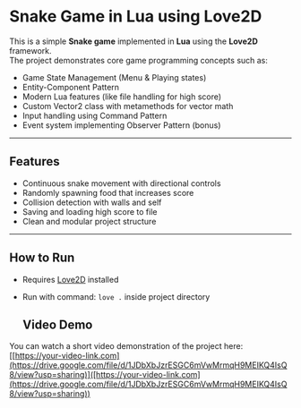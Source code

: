 # Snake Game in Lua using Love2D

This is a simple **Snake game** implemented in **Lua** using the **Love2D** framework.  
The project demonstrates core game programming concepts such as:

- Game State Management (Menu & Playing states)  
- Entity-Component Pattern  
- Modern Lua features (like file handling for high score)  
- Custom Vector2 class with metamethods for vector math  
- Input handling using Command Pattern  
- Event system implementing Observer Pattern (bonus)

---

## Features

- Continuous snake movement with directional controls  
- Randomly spawning food that increases score  
- Collision detection with walls and self  
- Saving and loading high score to file  
- Clean and modular project structure  

---

## How to Run

- Requires [Love2D](https://love2d.org/) installed  
- Run with command: `love .` inside project directory

  ## Video Demo

You can watch a short video demonstration of the project here:  
[[https://your-video-link.com](https://drive.google.com/file/d/1JDbXbJzrESGC6mVwMrmqH9MEIKQ4IsQ8/view?usp=sharing)]([https://your-video-link.com](https://drive.google.com/file/d/1JDbXbJzrESGC6mVwMrmqH9MEIKQ4IsQ8/view?usp=sharing))

